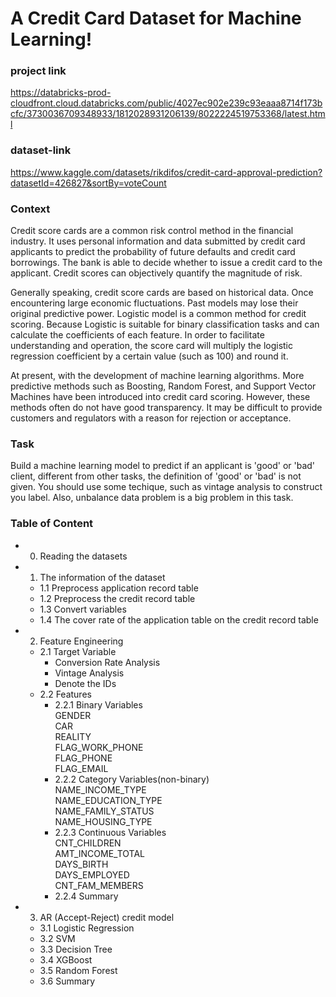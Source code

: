 # A Credit Card Dataset for Machine Learning!  
### project link
https://databricks-prod-cloudfront.cloud.databricks.com/public/4027ec902e239c93eaaa8714f173bcfc/3730036709348933/1812028931206139/8022224519753368/latest.html

### dataset-link
https://www.kaggle.com/datasets/rikdifos/credit-card-approval-prediction?datasetId=426827&sortBy=voteCount
### Context  
Credit score cards are a common risk control method in the financial industry. It uses personal information and data submitted by credit card applicants to predict the probability of future defaults and credit card borrowings. The bank is able to decide whether to issue a credit card to the applicant. Credit scores can objectively quantify the magnitude of risk.  
 
Generally speaking, credit score cards are based on historical data. Once encountering large economic fluctuations. Past models may lose their original predictive power. Logistic model is a common method for credit scoring. Because Logistic is suitable for binary classification tasks and can calculate the coefficients of each feature. In order to facilitate understanding and operation, the score card will multiply the logistic regression coefficient by a certain value (such as 100) and round it.  
 
At present, with the development of machine learning algorithms. More predictive methods such as Boosting, Random Forest, and Support Vector Machines have been introduced into credit card scoring. However, these methods often do not have good transparency. It may be difficult to provide customers and regulators with a reason for rejection or acceptance.

### Task
Build a machine learning model to predict if an applicant is 'good' or 'bad' client, different from other tasks, the definition of 'good' or 'bad' is not given. You should use some techique, such as vintage analysis to construct you label. Also, unbalance data problem is a big problem in this task.

### Table of Content
* 0. Reading the datasets
* 1. The information of the dataset
  * 1.1 Preprocess application record table
  * 1.2 Preprocess the credit record table
  * 1.3 Convert variables
  * 1.4 The cover rate of the application table on the credit record table
* 2. Feature Engineering
  * 2.1 Target Variable
    - Conversion Rate Analysis
    - Vintage Analysis
    - Denote the IDs
  * 2.2 Features
    - 2.2.1 Binary Variables  
      GENDER  
      CAR  
      REALITY  
      FLAG_WORK_PHONE  
      FLAG_PHONE  
      FLAG_EMAIL  
    - 2.2.2 Category Variables(non-binary)  
      NAME_INCOME_TYPE  
      NAME_EDUCATION_TYPE  
      NAME_FAMILY_STATUS  
      NAME_HOUSING_TYPE  
    - 2.2.3 Continuous Variables  
      CNT_CHILDREN  
      AMT_INCOME_TOTAL  
      DAYS_BIRTH  
      DAYS_EMPLOYED  
      CNT_FAM_MEMBERS  
    - 2.2.4 Summary
* 3. AR (Accept-Reject) credit model
  * 3.1 Logistic Regression
  * 3.2 SVM
  * 3.3 Decision Tree
  * 3.4 XGBoost
  * 3.5 Random Forest
  * 3.6 Summary

